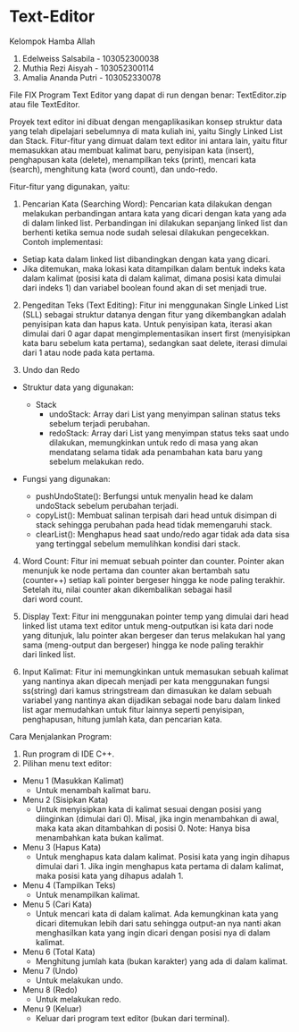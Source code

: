 # Text-Editor
Kelompok Hamba Allah 
1. Edelweiss Salsabila - 103052300038
2. Muthia Rezi Aisyah - 103052300114
3. Amalia Ananda Putri - 103052330078

File FIX Program Text Editor yang dapat di run dengan benar: TextEditor.zip atau file TextEditor.

Proyek text editor ini dibuat dengan mengaplikasikan konsep struktur data yang telah dipelajari sebelumnya di mata kuliah ini, yaitu Singly Linked List dan Stack. Fitur-fitur yang dimuat dalam text editor ini antara lain, yaitu fitur memasukkan atau membuat kalimat baru, penyisipan kata (insert), penghapusan kata (delete), menampilkan teks (print), mencari kata (search), menghitung kata (word count), dan undo-redo.

Fitur-fitur yang digunakan, yaitu:
1. Pencarian Kata (Searching Word):
Pencarian kata dilakukan dengan melakukan perbandingan antara kata yang dicari dengan kata yang ada di dalam linked list. Perbandingan ini dilakukan sepanjang linked list dan berhenti ketika semua node sudah selesai dilakukan pengecekkan.
Contoh implementasi:
  - Setiap kata dalam linked list dibandingkan dengan kata yang dicari.
  - Jika ditemukan, maka lokasi kata ditampilkan dalam bentuk indeks kata dalam kalimat (posisi kata di dalam kalimat, dimana posisi kata dimulai dari indeks 1) dan variabel boolean found akan di set menjadi true.

2. Pengeditan Teks (Text Editing):
Fitur ini menggunakan Single Linked List (SLL) sebagai struktur datanya dengan fitur yang dikembangkan adalah penyisipan kata dan hapus kata. Untuk penyisipan kata, iterasi akan dimulai dari 0 agar dapat mengimplementasikan insert first (menyisipkan kata baru sebelum kata pertama), sedangkan saat delete, iterasi dimulai dari 1 atau node pada kata pertama.

3. Undo dan Redo
- Struktur data yang digunakan:
    - Stack
        - undoStack: Array dari List yang menyimpan salinan status teks sebelum terjadi perubahan.
        - redoStack: Array dari List yang menyimpan status teks saat undo dilakukan, memungkinkan untuk redo di masa yang akan mendatang selama tidak ada penambahan kata baru yang sebelum melakukan redo.
    
- Fungsi yang digunakan:
    - pushUndoState():
      Berfungsi untuk menyalin head ke dalam undoStack sebelum perubahan terjadi.
    - copyList():
      Membuat salinan terpisah dari head untuk disimpan di stack sehingga   perubahan pada head tidak memengaruhi stack.
    - clearList():
      Menghapus head saat undo/redo agar tidak ada data sisa yang tertinggal sebelum memulihkan kondisi dari stack.

4. Word Count:
Fitur ini memuat sebuah pointer dan counter. Pointer akan menunjuk ke node pertama dan counter akan bertambah satu (counter++) setiap kali pointer bergeser hingga ke node paling terakhir. Setelah itu, nilai counter akan dikembalikan sebagai hasil dari word count.

5. Display Text:
Fitur ini menggunakan pointer temp yang dimulai dari head linked list utama text editor untuk meng-outputkan isi kata dari node yang ditunjuk, lalu pointer akan bergeser dan terus melakukan hal yang sama (meng-output dan bergeser) hingga ke node paling terakhir dari linked list.

6. Input Kalimat:
Fitur ini memungkinkan untuk memasukan sebuah kalimat yang nantinya akan dipecah menjadi per kata menggunakan fungsi ss(string) dari kamus stringstream dan dimasukan ke dalam sebuah variabel yang nantinya akan dijadikan sebagai node baru dalam linked list agar memudahkan untuk fitur lainnya seperti penyisipan, penghapusan, hitung jumlah kata, dan pencarian kata.

Cara Menjalankan Program:
1. Run program di IDE C++.
2. Pilihan menu text editor:
- Menu 1 (Masukkan Kalimat)
  - Untuk menambah kalimat baru.
- Menu 2 (Sisipkan Kata)
  - Untuk menyisipkan kata di kalimat sesuai dengan posisi yang diinginkan (dimulai dari 0). Misal, jika ingin menambahkan di awal, maka kata akan ditambahkan di posisi 0.
Note: Hanya bisa menambahkan kata bukan kalimat.
- Menu 3 (Hapus Kata)
  - Untuk menghapus kata dalam kalimat. Posisi kata yang ingin dihapus dimulai dari 1. Jika ingin menghapus kata pertama di dalam kalimat, maka posisi kata yang dihapus adalah 1.
- Menu 4 (Tampilkan Teks)
  - Untuk menampilkan kalimat.
- Menu 5 (Cari Kata)
  - Untuk mencari kata di dalam kalimat. Ada kemungkinan kata yang dicari ditemukan lebih dari satu sehingga output-an nya nanti akan menghasilkan kata yang ingin dicari dengan posisi nya di dalam kalimat.
- Menu 6 (Total Kata)
  - Menghitung jumlah kata (bukan karakter) yang ada di dalam kalimat.
- Menu 7 (Undo)
  - Untuk melakukan undo.
- Menu 8 (Redo)
  - Untuk melakukan redo.
- Menu 9 (Keluar)
  - Keluar dari program text editor (bukan dari terminal).
